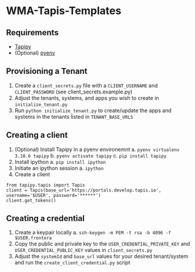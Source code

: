 # WMA-Tapis-Templates

## Requirements
- [Tapipy](https://github.com/tapis-project/tapipy/tree/main/tapipy)
- (Optional) [pyenv](https://github.com/pyenv/pyenv)

## Provisioning a Tenant
1. Create a `client_secrets.py` file with a `CLIENT_USERNAME` and `CLIENT_PASSWORD` (see client_secrets.example.py)
2. Adjust the tenants, systems, and apps you wish to create in `initialize_tenant.py`
3. Run `python initialize_tenant.py` to create/update the apps and systems in the tenants listed in `TENANT_BASE_URLS`

## Creating a client
1. (Optional) Install Tapipy in a pyenv environemnt
  a. `pyenv virtualenv 3.10.6 tapipy`
  b. `pyenv activate tapipy`
  c. `pip install tapipy`
2. Install ipython
  a. `pip install ipython`
3. Initiate an ipython session
  a. `ipython`
4. Create a client
```
from tapipy.tapis import Tapis
client = Tapis(base_url='https://portals.develop.tapis.io', username='$USER', password='******')
client.get_tokens()
```

## Creating a credential
1. Create a keypair locally
  a. `ssh-keygen -m PEM -t rsa -b 4096 -f $USER.frontera`
2. Copy the public and private key to the `USER_CREDENTIAL_PRIVATE_KEY` and `USER_CREDENTIAL_PUBLIC_KEY` values in `client_secrets.py`
3. Adjust the `systemId` and `base_url` values for your desired tenant/system and run the `create_client_credential.py` script
